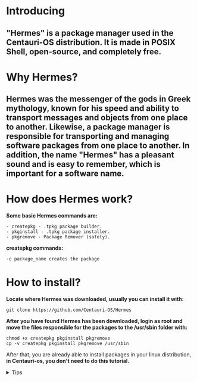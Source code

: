 # **Introducing**
## "Hermes" is a package manager used in the Centauri-OS distribution. It is made in POSIX Shell, open-source, and completely free.
# **Why Hermes?**
## Hermes was the messenger of the gods in Greek mythology, known for his speed and ability to transport messages and objects from one place to another. Likewise, a package manager is responsible for transporting and managing software packages from one place to another. In addition, the name "Hermes" has a pleasant sound and is easy to remember, which is important for a software name.
# **How does Hermes work?**
**Some basic Hermes commands are:**
```
- createpkg - .tpkg package builder.
- pkginstall - .tpkg package installer.
- pkgremove - Package Remover (safely).
```
**createpkg commands:**
```
-c package_name creates the package

```
# How to install?
**Locate where Hermes was downloaded, usually you can install it with:**
```
git clone https://github.com/Centauri-OS/Hermes
```
**After you have found Hermes has been downloaded, login as root and move the files responsible for the packages to the /usr/sbin folder with:**
```
chmod +x createpkg pkginstall pkgremove
cp -v createpkg pkginstall pkgremove /usr/sbin
```
After that, you are already able to install packages in your linux distribution, **in Centauri-os, you don't need to do this tutorial.**
<details>
<summary>Tips</summary>
To create, install and remove packages you will normally be asked for root access.
</details>
